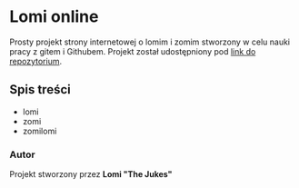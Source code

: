 # Lomi online
Prosty projekt strony internetowej o lomim i zomim stworzony w celu nauki pracy z gitem i Githubem.
Projekt został udostępniony pod [link do repozytorium](https://github.com/lomi-q/projekt).

## Spis treści
+ lomi
+ zomi
+ zomilomi

### Autor
Projekt stworzony przez __Lomi "The Jukes"__
